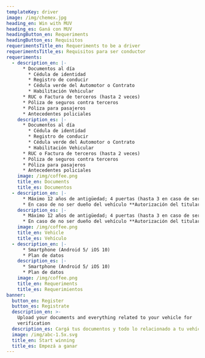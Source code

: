 ```yaml
---
templateKey: driver
image: /img/chemex.jpg
heading_en: Win with MUV
heading_es: Ganá con MUV
headingButton_en: Requeriments
headingButton_es: Requisitos
requerimentsTitle_en: Requeriments to be a driver
requerimentsTitle_es: Requisitos para ser conductor
requeriments:
  - description_en: |-
      * Documentos al día
        * Cédula de identidad
        * Registro de conducir
        * Cédula verde del Automotor o Contrato
        * Habilitación Vehicular
      * RUC o Factura de terceros (hasta 2 veces)
      * Póliza de seguros contra terceros
      * Póliza para pasajeros
      * Antecedentes policiales
    description_es: |-
      * Documentos al día
        * Cédula de identidad
        * Registro de conducir
        * Cédula verde del Automotor o Contrato
        * Habilitación Vehicular
      * RUC o Factura de terceros (hasta 2 veces)
      * Póliza de seguros contra terceros
      * Póliza para pasajeros
      * Antecedentes policiales
    image: /img/coffee.png
    title_en: Documents
    title_es: Documentos
  - description_en: |-
      * Máximo 12 años de antigüedad; 4 puertas (hasta 3 en caso de ser van)
      * En caso de no ser dueño del vehículo **Autorización del titular**
    description_es: |-
      * Máximo 12 años de antigüedad; 4 puertas (hasta 3 en caso de ser van)
      * En caso de no ser dueño del vehículo **Autorización del titular**
    image: /img/coffee.png
    title_en: Vehicle
    title_es: Vehículo
  - description_en: |-
      * Smartphone (Android 5/ iOS 10)
      * Plan de datos
    description_es: |-
      * Smartphone (Android 5/ iOS 10)
      * Plan de datos
    image: /img/coffee.png
    title_en: Requeriments
    title_es: Requerimientos
banner:
  button_en: Register
  button_es: Registrate
  description_en: >-
    Upload your documents and everything related to your vehicle for
    verification
  description_es: Cargá tus documentos y todo lo relacionado a tu vehículo para verificación
  image: /img/abc-1.5x.svg
  title_en: Start winning
  title_es: Empezá a ganar
---
```


